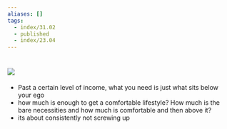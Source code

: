 ```yaml
---
aliases: []
tags:
  - index/31.02
  - published
  - index/23.04
---
```


#  ![](https://i.imgur.com/ejTjykL.jpg)


- Past a certain level of income, what you need is just what sits below your ego
- how much is enough to get a comfortable lifestyle? How much is the bare necessities and how much is comfortable and then above it? 
- its about consistently not screwing up